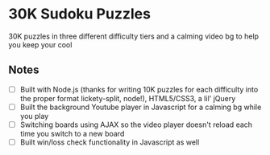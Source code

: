 # 30K Sudoku Puzzles
30K puzzles in three different difficulty tiers and a calming video bg to help you keep your cool 

## Notes
- [ ] Built with Node.js (thanks for writing 10K puzzles for each difficulty into the proper format lickety-split, node!), HTML5/CSS3, a lil' jQuery
- [ ] Built the background Youtube player in Javascript for a calming bg while you play
- [ ] Switching boards using AJAX so the video player doesn't reload each time you switch to a new board
- [ ] Built win/loss check functionality in Javascript as well 
